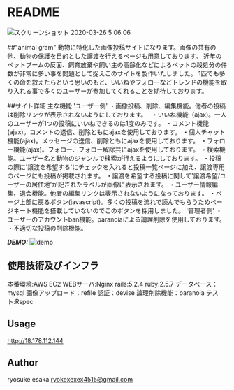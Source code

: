 # README
![スクリーンショット 2020-03-26 5 06 06](https://user-images.githubusercontent.com/58371270/77803759-42352680-70c1-11ea-9efa-8223c8be973c.png)


##"animal gram"
動物に特化した画像投稿サイトになります。画像の共有の他、動物の保護を目的とした譲渡を行えるページも用意しております。
近年のペットブームの反面、飼育放棄や飼い主の高齢化などによるペットの殺処分の件数が非常に多い事を問題として捉えこのサイトを製作いたしました。
1匹でも多くの命を救えたらという思いのもと、いいねやフォローなどトレンドの機能を取り入れる事で多くのユーザーが参加してくれることを期待しております。

##サイト詳細
主な機能
'ユーザー側'
・画像投稿、削除、編集機能。他者の投稿は削除リンクが表示されないようにしております。　
・いいね機能（ajax)。一人のユーザーが1つの投稿にいいねできるのは1度のみです。
・コメント機能(ajax)。コメントの送信、削除ともにajaxを使用しております。
・個人チャット機能(ajax)。メッセージの送信、削除ともにajaxを使用しております。
・フォロー機能(ajax)。フォロー、フォロー解除共にajaxを使用しております。
・検索機能。ユーザー名と動物のジャンルで検索が行えるようにしております。
・投稿の際に'譲渡を希望する'にチェックを入れると投稿一覧ページに加え、譲渡専用のページにも投稿が掲載されます。
・譲渡を希望する投稿に関して'譲渡希望/ユーザーの居住地'が記されたラベルが画像に表示されます。
・ユーザー情報編集、退会機能。他者の編集リンクは表示されないようになっております。
・ページ上部に戻るボタン(javascript)。多くの投稿を流れで読んでもらうためページネート機能を搭載していないのでこのボタンを採用しました。
'管理者側'
・ユーザーのアカウントban機能。paranoiaによる論理削除を使用しております。
・不適切な投稿の削除機能。

***DEMO:***
![demo](https://user-images.githubusercontent.com/58371270/77805530-73175a80-70c5-11ea-9d3a-351eb08b0ebd.gif)


## 使用技術及びインフラ
本番環境:AWS EC2
WEBサーバ:Nginx
rails:5.2.4
ruby:2.5.7
データベース：mysql
画像アップロード：refile
認証：devise
論理削除機能：paranoia
テスト:Rspec





## Usage

http://18.178.112.144


## Author
ryosuke esaka
ryokexexex4515@gmail.com
